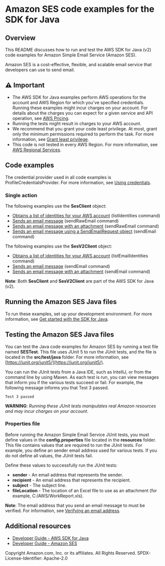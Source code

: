 # Amazon SES code examples for the SDK for Java

## Overview
This README discusses how to run and test the AWS SDK for Java (v2) code examples for Amazon Simple Email Service (Amazon SES).

Amazon SES is a cost-effective, flexible, and scalable email service that developers can use to send email.

## ⚠️ Important
* The AWS SDK for Java examples perform AWS operations for the account and AWS Region for which you've specified credentials. Running these examples might incur charges on your account. For details about the charges you can expect for a given service and API operation, see [AWS Pricing](https://aws.amazon.com/pricing/).
* Running the tests might result in charges to your AWS account.
* We recommend that you grant your code least privilege. At most, grant only the minimum permissions required to perform the task. For more information, see [Grant least privilege](https://docs.aws.amazon.com/IAM/latest/UserGuide/best-practices.html#grant-least-privilege). 
* This code is not tested in every AWS Region. For more information, see [AWS Regional Services](https://aws.amazon.com/about-aws/global-infrastructure/regional-product-services).

## Code examples

The credential provider used in all code examples is ProfileCredentialsProvider. For more information, see [Using credentials](https://docs.aws.amazon.com/sdk-for-java/latest/developer-guide/credentials.html).

### Single action

The following examples use the **SesClient** object:

- [Obtains a list of identities for your AWS account](https://github.com/awsdocs/aws-doc-sdk-examples/blob/main/javav2/example_code/ses/src/main/java/com/example/ses/ListIdentities.java) (listIdentities command)
- [Sends an email message](https://github.com/awsdocs/aws-doc-sdk-examples/blob/main/javav2/example_code/ses/src/main/java/com/example/ses/SendMessage.java) (sendRawEmail command)
- [Sends an email message with an attachment](https://github.com/awsdocs/aws-doc-sdk-examples/blob/main/javav2/example_code/ses/src/main/java/com/example/ses/SendMessageAttachment.java) (sendRawEmail command)
- [Sends an email message using a SendEmailRequest object](https://github.com/awsdocs/aws-doc-sdk-examples/blob/main/javav2/example_code/ses/src/main/java/com/example/ses/SendMessageEmailRequest.java) (sendEmail command)


The following examples use the **SesV2Client** object:

- [Obtains a list of identities for your AWS account](https://github.com/awsdocs/aws-doc-sdk-examples/blob/main/javav2/example_code/ses/src/main/java/com/example/sesv2/ListIdentities.java) (listEmailIdentities command)
- [Sends an email message](https://github.com/awsdocs/aws-doc-sdk-examples/blob/main/javav2/example_code/ses/src/main/java/com/example/sesv2/SendEmail.java) (sendEmail command)
- [Sends an email message with an attachment](https://github.com/awsdocs/aws-doc-sdk-examples/blob/main/javav2/example_code/ses/src/main/java/com/example/sesv2/SendMessageAttachment.java) (sendEmail command)

**Note**: Both **SesClient** and **SesV2Client** are part of the AWS SDK for Java (v2). 

## Running the Amazon SES Java files

To run these examples, set up your development environment. For more information, 
see [Get started with the SDK for Java](https://docs.aws.amazon.com/sdk-for-java/latest/developer-guide/setup.html). 


 ## Testing the Amazon SES Java files

You can test the Java code examples for Amazon SES by running a test file named **SESTest**. This file uses JUnit 5 to run the JUnit tests, and the file is located in the **src/test/java** folder. For more information, see [https://junit.org/junit5/](https://junit.org/junit5/).

You can run the JUnit tests from a Java IDE, such as IntelliJ, or from the command line by using Maven. As each test is run, you can view messages that inform you if the various tests succeed or fail. For example, the following message informs you that Test 3 passed.

	Test 3 passed

**WARNING**: _Running these JUnit tests manipulates real Amazon resources and may incur charges on your account._

 ### Properties file
Before running the Amazon Simple Email Service JUnit tests, you must define values in the **config.properties** file located in the **resources** folder. This file contains values that are required to run the JUnit tests. For example, you define an sender email address used for various tests. 
If you do not define all values, the JUnit tests fail.

Define these values to successfully run the JUnit tests:

- **sender** - An email address that represents the sender.   
- **recipient** - An email address that represents the recipient.
- **subject** - The subject line.
- **fileLocation** - The location of an Excel file to use as an attachment (for example, C:/AWS/WorkReport.xls).

**Note**: The email address that you send an email message to must be verified. For information, see [Verifying an email address](https://docs.aws.amazon.com/ses/latest/DeveloperGuide//verify-email-addresses-procedure.html).


## Additional resources
* [Developer Guide - AWS SDK for Java](https://docs.aws.amazon.com/sdk-for-java/latest/developer-guide/home.html)
* [Developer Guide - Amazon SES](https://docs.aws.amazon.com/ses/latest/dg/Welcome.html)

Copyright Amazon.com, Inc. or its affiliates. All Rights Reserved. SPDX-License-Identifier: Apache-2.0

